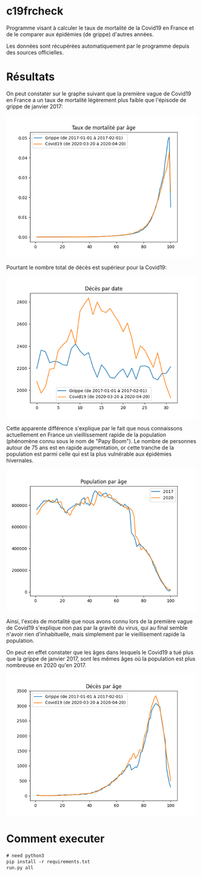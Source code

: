 # c19frcheck

Programme visant à calculer le taux de mortalité de la Covid19 en France et de le comparer aux épidémies (de grippe) d'autres années.

Les données sont récupérées automatiquement par le programme depuis des sources officielles.

# Résultats

On peut constater sur le graphe suivant que la première vague de Covid19 en France a un taux de mortalité légèrement plus faible que l'épisode de grippe de janvier 2017:

![Taux de mortalité par âge](results/taux_mortalite_par_age.png)

Pourtant le nombre total de décès est supérieur pour la Covid19:

![Décès par date](results/deces_par_date.png)

Cette apparente différence s'explique par le fait que nous connaissons actuellement en France un vieillissement rapide de la population (phénomène connu sous le nom de "Papy Boom"). Le nombre de personnes autour de 75 ans est en rapide augmentation, or cette tranche de la population est parmi celle qui est la plus vulnérable aux épidémies hivernales.

![Population par âge](results/population_par_age.png)

Ainsi, l'excés de mortalité que nous avons connu lors de la première vague de Covid19 s'explique non pas par la gravité du virus, qui au final semble n'avoir rien d'inhabituelle, mais simplement par le vieillisement rapide la population.

On peut en effet constater que les âges dans lesquels le Covid19 a tué plus que la grippe de janvier 2017, sont les mêmes âges oú la population est plus nombreuse en 2020 qu'en 2017.

![Décès par âge](results/deces_par_age.png)

# Comment executer

```
# need python3
pip install -r requirements.txt
run.py all
```